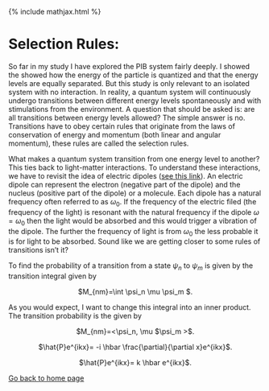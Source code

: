 {% include mathjax.html %}

# Selection Rules:

So far in my study I have explored the PIB system fairly deeply. I showed the showed how the energy of the particle is quantized and that the energy levels are equally separated. But this study is only relevant to an isolated system with no interaction. In reality, a quantum system will continuously undergo transitions between different energy levels spontaneously and with stimulations from the environment. A question that should be asked is: are all transitions between energy levels allowed? The simple answer is no. Transitions have to obey certain rules that originate from the laws of conservation of energy and momentum (both linear and angular momentum), these rules are called the selection rules. 

What makes a quantum system transition from one energy level to another? This ties back to light-matter interactions. To understand these interactions, we have to revisit the idea of electric dipoles ([see this link](/dipoles.md)). An electric dipole can represent the electron (negative part of the dipole) and the nucleus (positive part of the dipole) or a molecule. Each dipole has a natural frequency often referred to as $\omega_0$. If the frequency of the electric filed (the frequency of the light) is resonant with the natural frequency if the dipole $\omega=\omega_0$ then the light would be absorbed and this would trigger a vibration of the dipole. The further the frequency of light is from $\omega_0$ the less probable it is for light to be absorbed. Sound like we are getting closer to some rules of transitions isn’t it?

To find the probability of a transition from a state $\psi_n$ to $\psi_m$ is given by the transition integral given by
<p align="center"> $M_{nm}=\int \psi_n \mu \psi_m $. </p>

As you would expect, I want to change this integral into an inner product. The transition probability is the given by
<p align="center"> $M_{nm}=<\psi_n,  \mu $\psi_m >$. </p>




<p align="center"> $\hat{P}e^{ikx}= -i \hbar \frac{\partial}{\partial x}e^{ikx}$. </p>
<p align="center"> $\hat{P}e^{ikx}= k \hbar e^{ikx}$. </p>

[Go back to home page](/README.md)
